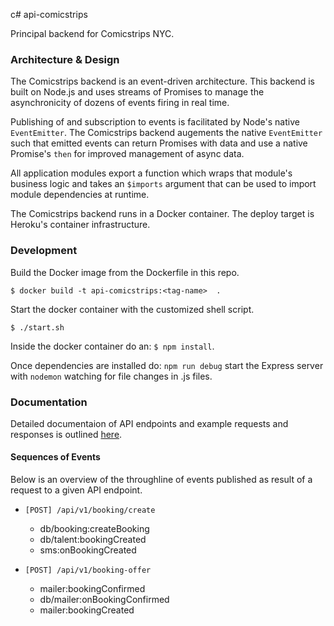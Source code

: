 c# api-comicstrips

Principal backend for Comicstrips NYC.

### Architecture & Design

The Comicstrips backend is an event-driven architecture. This backend is built on Node.js and uses streams of Promises to manage the asynchronicity of dozens of events firing in real time.

Publishing of and subscription to events is facilitated by Node's native `EventEmitter`. The Comicstrips backend augements the native `EventEmitter` such that emitted events can return Promises with data and use a native Promise's `then` for improved management of async data. 

All application modules export a function which wraps that module's business logic and takes an `$imports` argument that can be used to import module dependencies at runtime. 

The Comicstrips backend runs in a Docker container. The deploy target is Heroku's container infrastructure.


### Development

Build the Docker image from the Dockerfile in this repo.

`$ docker build -t api-comicstrips:<tag-name>  .`

Start the docker container with the customized shell script.

`$ ./start.sh`

Inside the docker container do an: `$ npm install`.

Once dependencies are installed do: `npm run debug` start the Express server with `nodemon` watching for file changes in .js files.
 
### Documentation
Detailed documentaion of API endpoints and example requests and responses is outlined [here](https://documenter.getpostman.com/view/347225/api-comicstrips/RVftjX3E
).

#### Sequences of Events

Below is an overview of the throughline of events published as result of a request to a given API endpoint.

* `[POST] /api/v1/booking/create`
  * db/booking:createBooking
  * db/talent:bookingCreated
  * sms:onBookingCreated 
  
*  `[POST] /api/v1/booking-offer`
    * mailer:bookingConfirmed
    * db/mailer:onBookingConfirmed
    * mailer:bookingCreated
  
